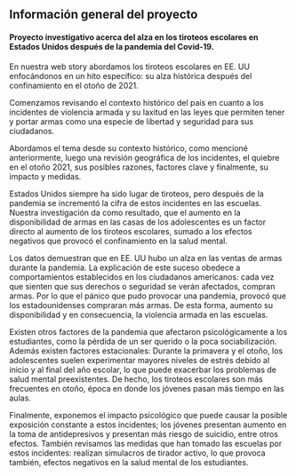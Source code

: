 ## Información general del proyecto

#### Proyecto investigativo acerca del alza en los tiroteos escolares en Estados Unidos después de la pandemia del Covid-19.

En nuestra web story abordamos los tiroteos escolares en EE. UU enfocándonos en un hito específico: su alza histórica después del confinamiento en el otoño de 2021.

Comenzamos revisando el contexto histórico del país en cuanto a los incidentes de violencia armada y su laxitud en las leyes que permiten tener y portar armas como una especie de libertad y seguridad para sus ciudadanos.

Abordamos el tema desde su contexto histórico, como mencioné anteriormente, luego una revisión geográfica de los incidentes, el quiebre en el otoño 2021, sus posibles razones, factores clave y finalmente, su impacto y medidas.

Estados Unidos siempre ha sido lugar de tiroteos, pero después de la pandemia se incrementó la cifra de estos incidentes en las escuelas. Nuestra investigación da como resultado, que el aumento en la disponibilidad de armas en las casas de los adolescentes es un factor directo al aumento de los tiroteos escolares, sumado a los efectos negativos que provocó el confinamiento en la salud mental.

Los datos demuestran que en EE. UU hubo un alza en las ventas de armas durante la pandemia. La explicación de este suceso obedece a comportamientos establecidos en los ciudadanos americanos: cada vez que sienten que sus derechos o seguridad se verán afectados, compran armas. Por lo que el pánico que pudo provocar una pandemia, provocó que los estadounidenses compraran más armas. De esta forma, aumento su disponibilidad y en consecuencia, la violencia armada en las escuelas. 

Existen otros factores de la pandemia que afectaron psicológicamente a los estudiantes, como la pérdida de un ser querido o la poca sociabilización. Además existen factores estacionales: Durante la primavera y el otoño, los adolescentes suelen experimentar mayores niveles de estrés debido al inicio y al final del año escolar, lo que puede exacerbar los problemas de salud mental preexistentes. De hecho, los tiroteos escolares son más frecuentes en otoño, época en donde los jóvenes pasan más tiempo en las aulas.

Finalmente, exponemos el impacto psicológico que puede causar la posible exposición constante a estos incidentes; los jóvenes presentan aumento en la toma de antidepresivos y presentan más riesgo de suicidio, entre otros efectos. También revisamos las medidas que han tomado las escuelas por estos incidentes: realizan simulacros de tirador activo, lo que provoca también, efectos negativos en la salud mental de los estudiantes. 
